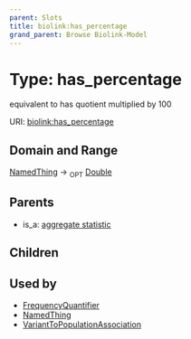 ```yaml
---
parent: Slots
title: biolink:has_percentage
grand_parent: Browse Biolink-Model
---
```


# Type: has_percentage


equivalent to has quotient multiplied by 100

URI: [biolink:has_percentage](https://w3id.org/biolink/vocab/has_percentage)

## Domain and Range

[NamedThing](NamedThing.md) ->  <sub>OPT</sub> [Double](types/Double.md)

## Parents

 *  is_a: [aggregate statistic](aggregate_statistic.md)

## Children


## Used by

 * [FrequencyQuantifier](FrequencyQuantifier.md)
 * [NamedThing](NamedThing.md)
 * [VariantToPopulationAssociation](VariantToPopulationAssociation.md)
